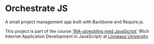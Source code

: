 Orchestrate JS
===========

A small project management app built with Backbone and Require.js.

This project is part of the course ['RIA-utveckling med JavaScript'](https://coursepress.lnu.se/kurs/ria-utveckling-med-javascript/) (Rich Internet Application Development in JavaScript) at [Linneaus University](http://lnu.se/?l=en).
